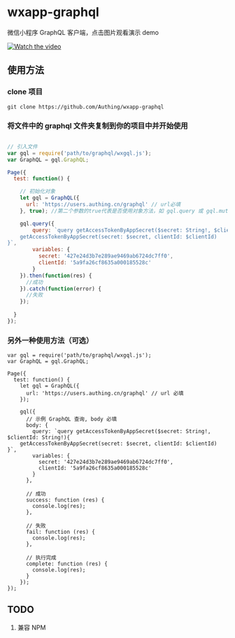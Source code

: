 # wxapp-graphql

微信小程序 GraphQL 客户端，点击图片观看演示 demo

[![Watch the video](https://usercontents.authing.cn/20180528-184211@2x.png)](https://usercontents.authing.cn/20180528-183158-HD.mp4)

## 使用方法

### clone 项目

``` shell
git clone https://github.com/Authing/wxapp-graphql
```

### 将文件中的 graphql 文件夹复制到你的项目中并开始使用

``` javascript

// 引入文件
var gql = require('path/to/graphql/wxgql.js');
var GraphQL = gql.GraphQL;

Page({
  test: function() {

    // 初始化对象
    let gql = GraphQL({
      url: 'https://users.authing.cn/graphql' // url必填 
    }, true); //第二个参数的true代表是否使用对象方法，如 gql.query 或 gql.mutate，默认是函数方法，如 gql({body: {query: '', variables: {}}})，建议写 true，为 true 时可以使用 promise

    gql.query({
        query: `query getAccessTokenByAppSecret($secret: String!, $clientId: String!){
    getAccessTokenByAppSecret(secret: $secret, clientId: $clientId)
}`,
        variables: {
          secret: '427e24d3b7e289ae9469ab6724dc7ff0',
          clientId: '5a9fa26cf8635a000185528c'
        }
    }).then(function(res) {
      //成功
    }).catch(function(error) {
      //失败
    });
    
  }
});

```

### 另外一种使用方法（可选）

``` shell
var gql = require('path/to/graphql/wxgql.js');
var GraphQL = gql.GraphQL;

Page({
  test: function() {
    let gql = GraphQL({
      url: 'https://users.authing.cn/graphql' // url 必填 
    });
    
    gql({
      // 示例 GraphQL 查询, body 必填
      body: {
        query: `query getAccessTokenByAppSecret($secret: String!, $clientId: String!){
    getAccessTokenByAppSecret(secret: $secret, clientId: $clientId)
}`,
        variables: {
          secret: '427e24d3b7e289ae9469ab6724dc7ff0',
          clientId: '5a9fa26cf8635a000185528c'
        }
      },

      // 成功
      success: function (res) {
        console.log(res);
      },

      // 失败
      fail: function (res) {
        console.log(res);
      },

      // 执行完成
      complete: function (res) {
        console.log(res);
      }
    });
});
```

## TODO

1. 兼容 NPM

